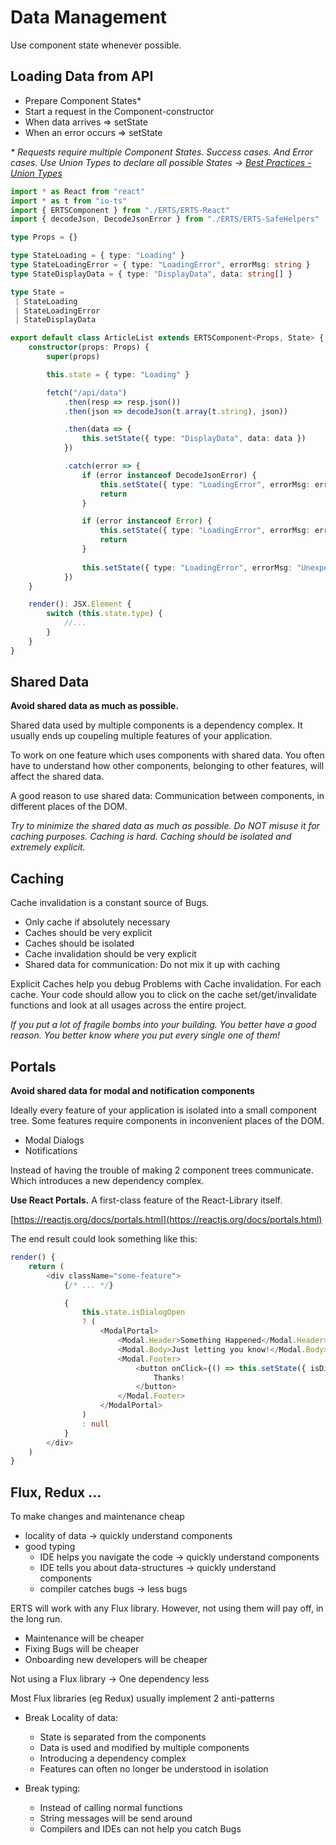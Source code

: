 # Data Management

Use component state whenever possible.

## Loading Data from API
- Prepare Component States*
- Start a request in the Component-constructor
- When data arrives => setState
- When an error occurs => setState

<i>\* Requests require multiple Component States. Success cases. And Error cases. 
Use Union Types to declare all possible States &rarr; [Best Practices - Union Types](best-union-types.md)</i>

```ts
import * as React from "react"
import * as t from "io-ts"
import { ERTSComponent } from "./ERTS/ERTS-React"
import { decodeJson, DecodeJsonError } from "./ERTS/ERTS-SafeHelpers"

type Props = {}

type StateLoading = { type: "Loading" }
type StateLoadingError = { type: "LoadingError", errorMsg: string }
type StateDisplayData = { type: "DisplayData", data: string[] }

type State = 
 | StateLoading
 | StateLoadingError
 | StateDisplayData

export default class ArticleList extends ERTSComponent<Props, State> {
    constructor(props: Props) {
        super(props)

        this.state = { type: "Loading" }

        fetch("/api/data")
            .then(resp => resp.json())
            .then(json => decodeJson(t.array(t.string), json))

            .then(data => {
                this.setState({ type: "DisplayData", data: data })
            })

            .catch(error => {
                if (error instanceof DecodeJsonError) {
                    this.setState({ type: "LoadingError", errorMsg: error.message })
                    return
                }

                if (error instanceof Error) {
                    this.setState({ type: "LoadingError", errorMsg: error.message })
                    return
                }
                
                this.setState({ type: "LoadingError", errorMsg: "Unexpected Error" })
            })
    }

    render(): JSX.Element {
        switch (this.state.type) {
            //...
        }
    }
}

```

## Shared Data
**Avoid shared data as much as possible.**

Shared data used by multiple components is a dependency complex. 
It usually ends up coupeling multiple features of your application.

To work on one feature which uses components with shared data. 
You often have to understand how other components, belonging to other features, will affect the shared data.

A good reason to use shared data: Communication between components, in different places of the DOM.

*Try to minimize the shared data as much as possible. Do NOT misuse it for caching purposes. Caching is hard. Caching should be isolated and extremely explicit.*


## Caching

Cache invalidation is a constant source of Bugs.
- Only cache if absolutely necessary
- Caches should be very explicit
- Caches should be isolated
- Cache invalidation should be very explicit
- Shared data for communication: Do not mix it up with caching

Explicit Caches help you debug Problems with Cache invalidation. 
For each cache. Your code should allow you to click on the cache set/get/invalidate functions and look at all usages across the entire project.

*If you put a lot of fragile bombs into your building. You better have a good reason. You better know where you put every single one of them!*


## Portals

**Avoid shared data for modal and notification components**

Ideally every feature of your application is isolated into a small component tree.
Some features require components in inconvenient places of the DOM.
- Modal Dialogs
- Notifications

Instead of having the trouble of making 2 component trees communicate. Which introduces a new dependency complex.

**Use React Portals.** A first-class feature of the React-Library itself. 

[https://reactjs.org/docs/portals.html](https://reactjs.org/docs/portals.html)

The end result could look something like this:
```ts
render() {
    return (
        <div className="some-feature">
            {/* ... */}

            { 
                this.state.isDialogOpen
                ? (
                    <ModalPortal>
                        <Modal.Header>Something Happened</Modal.Header>
                        <Modal.Body>Just letting you know!</Modal.Body>
                        <Modal.Footer>
                            <button onClick={() => this.setState({ isDialogOpen: false })}>
                                Thanks!
                            </button>
                        </Modal.Footer>
                    </ModalPortal>
                )
                : null 
            }
        </div>
    )
}
```



## Flux, Redux ...

To make changes and maintenance cheap
- locality of data &rarr; quickly understand components
- good typing
    - IDE helps you navigate the code &rarr; quickly understand components
    - IDE tells you about data-structures &rarr; quickly understand components
    - compiler catches bugs &rarr; less bugs

ERTS will work with any Flux library. However, not using them will pay off, in the long run.
- Maintenance will be cheaper
- Fixing Bugs will be cheaper
- Onboarding new developers will be cheaper

Not using a Flux library &rarr; One dependency less

Most Flux libraries (eg Redux) usually implement 2 anti-patterns

- Break Locality of data:
    - State is separated from the components
    - Data is used and modified by multiple components
    - Introducing a dependency complex
    - Features can often no longer be understood in isolation

- Break typing:
    - Instead of calling normal functions
    - String messages will be send around
    - Compilers and IDEs can not help you catch Bugs 
